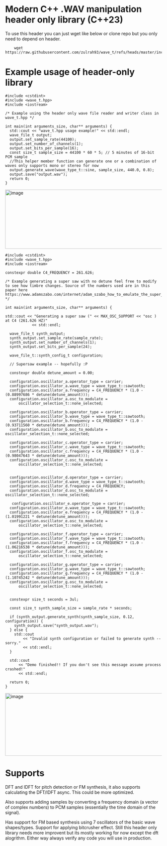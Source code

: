 # Modern C++ .WAV manipulation header only library (C++23)

To use this header you can just wget like below or clone repo but you only need to depend on header.

```
    wget https://raw.githubusercontent.com/zulrah93/wave_t/refs/heads/master/include/wave_t.hpp
```
# Example usage of header-only library

```
#include <cstdint>
#include <wave_t.hpp>
#include <iostream>

/* Example using the header only wave file reader and writer class in wave_t.hpp */

int main(int arguments_size, char** arguments) {
  std::cout << "wave_t.hpp usage example!" << std::endl;
  wave_file_t output;
  output.set_sample_rate(44100);
  output.set_number_of_channels(1);
  output.set_bits_per_sample(16);
  const size_t sample_size = 44100 * 60 * 5; // 5 minutes of 16-bit PCM sample
  //This helper member function can generate one or a combination of waves only supports mono or stereo for now 
  output.generate_wave(wave_type_t::sine, sample_size, 440.0, 0.8);
  output.save("output.wav");
  return 0;
}
```

<img width="2268" height="190" alt="image" src="https://github.com/user-attachments/assets/293356ba-3ebd-47be-b062-50411e6b18f8" />

```
#include <cstdint>
#include <wave_t.hpp>
#include <iostream>

constexpr double C4_FREQUENCY = 261.626;

/* Example generating a super saw with no detune feel free to modify to see how timbre changes. Source of the numbers used are in this paper here https://www.adamszabo.com/internet/adam_szabo_how_to_emulate_the_super_saw.pdf */

int main(int arguments_size, char** arguments) {

std::cout << "Generating a super saw (" << MAX_OSC_SUPPORT << "osc ) at C4 (261.626 HZ)"
            << std::endl;

  wave_file_t synth_output;
  synth_output.set_sample_rate(sample_rate);
  synth_output.set_number_of_channels(1);
  synth_output.set_bits_per_sample(24);

  wave_file_t::synth_config_t configuration;

  // Supersaw example -- hopefully :P
  
  constexpr double detune_amount = 0.00;

  configuration.oscillator_a.operator_type = carrier;
  configuration.oscillator_a.wave_type = wave_type_t::sawtooth;
  configuration.oscillator_a.frequency = C4_FREQUENCY * (1.0 - (0.88997686 * detune(detune_amount)));
  configuration.oscillator_a.osc_to_modulate =
      oscillator_selection_t::none_selected;

  configuration.oscillator_b.operator_type = carrier;
  configuration.oscillator_b.wave_type = wave_type_t::sawtooth;
  configuration.oscillator_b.frequency = C4_FREQUENCY * (1.0 - (0.93711560 * detune(detune_amount)));
  configuration.oscillator_b.osc_to_modulate = oscillator_selection_t::none_selected;

  configuration.oscillator_c.operator_type = carrier;
  configuration.oscillator_c.wave_type = wave_type_t::sawtooth;
  configuration.oscillator_c.frequency = C4_FREQUENCY * (1.0 - (0.98047643 * detune(detune_amount)));
  configuration.oscillator_c.osc_to_modulate =
      oscillator_selection_t::none_selected;


  configuration.oscillator_d.operator_type = carrier;
  configuration.oscillator_d.wave_type = wave_type_t::sawtooth;
  configuration.oscillator_d.frequency = C4_FREQUENCY;
  configuration.oscillator_d.osc_to_modulate = oscillator_selection_t::none_selected;

   configuration.oscillator_e.operator_type = carrier;
  configuration.oscillator_e.wave_type = wave_type_t::sawtooth;
  configuration.oscillator_e.frequency = C4_FREQUENCY * (1.0 - (1.01991221 * detune(detune_amount)));
  configuration.oscillator_e.osc_to_modulate =
      oscillator_selection_t::none_selected;

  configuration.oscillator_f.operator_type = carrier;
  configuration.oscillator_f.wave_type = wave_type_t::sawtooth;
  configuration.oscillator_f.frequency = C4_FREQUENCY * (1.0 - (1.06216538 * detune(detune_amount)));
  configuration.oscillator_f.osc_to_modulate =
      oscillator_selection_t::none_selected;

  configuration.oscillator_g.operator_type = carrier;
  configuration.oscillator_g.wave_type = wave_type_t::sawtooth;
  configuration.oscillator_g.frequency = C4_FREQUENCY * (1.0 - (1.10745242 * detune(detune_amount)));
  configuration.oscillator_g.osc_to_modulate =
      oscillator_selection_t::none_selected;


  constexpr size_t seconds = 3ul;

  const size_t synth_sample_size = sample_rate * seconds;

  if (synth_output.generate_synth(synth_sample_size, 0.12, configuration)) {
    synth_output.save("synth_output.wav");
  } else {
    std::cout
        << "Invalid synth configuration or failed to generate synth -- sorry."
        << std::endl;
  }

  std::cout
      << "Demo finished!! If you don't see this message assume process crashed!"
      << std::endl;

  return 0;
}

```

<img width="2462" height="201" alt="image" src="https://github.com/user-attachments/assets/42e5af5b-9645-4d87-aaa2-4ce2b154f0c6" />


# Supports

DFT and IDFT for pitch detection or FM synthesis, it also supports calculating the DFT/IDFT async. This could be more optimized.

Also supports adding samples by converting a frequency domain (a vector of complex numbers) to PCM samples (essentially the time domain of the signal).

Has support for FM based synthesis using 7 oscillators of the basic wave shapes/types. Support for applying bitcrusher effect. Still this header only library needs more improvent but its mostly working for now except the dft alogrithm. Either way always verify any code you will use in production.




